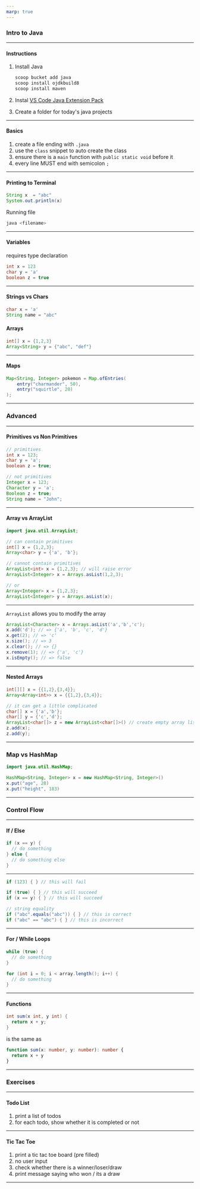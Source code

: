 ```yaml
---
marp: true
---
```


### Intro to Java

---

#### Instructions

1. Install Java

    ```bash
    scoop bucket add java
    scoop install ojdkbuild8
    scoop install maven
    ```
2. Instal [VS Code Java Extension Pack](https://marketplace.visualstudio.com/items?itemName=vscjava.vscode-java-pack)
2. Create a folder for today's java projects

---

#### Basics

1. create a file ending with `.java`
2. use the `class` snippet to auto create the class
3. ensure there is a `main` function with `public static void` before it
4. every line MUST end with semicolon `;`

---

#### Printing to Terminal

```java
String x  = "abc"
System.out.println(x)
```

Running file

```bash
java <filename>
```

---

#### Variables

requires type declaration

```java
int x = 123
char y = 'a'
boolean z = true
```

---

#### Strings vs Chars

```java
char x = 'a'
String name = "abc"
```


#### Arrays

```java
int[] x = {1,2,3}
Array<String> y = {"abc", "def"}
```

---

#### Maps

```java
Map<String, Integer> pokemon = Map.ofEntries(
    entry("charmander", 50),
    entry("squirtle", 20)
);
```

---

### Advanced

---

#### Primitives vs Non Primitives

```java
// primitives
int x = 123;
char y = 'a';
boolean z = true;

// not primitives
Integer x = 123;
Character y = 'a';
Boolean z = true;
String name = "John";
```

---

#### Array vs ArrayList

```java
import java.util.ArrayList;

// can contain primitives
int[] x = {1,2,3};
Array<char> y = {'a', 'b'};

// cannot contain primitives
ArrayList<int> x = {1,2,3}; // will raise error
ArrayList<Integer> x = Arrays.asList(1,2,3);

// or
Array<Integer> x = {1,2,3};
ArrayList<Integer> y = Arrays.asList(x);
```

---

`ArrayList` allows you to modify the array

```java
ArrayList<Character> x = Arrays.asList('a','b','c');
x.add('d'); // => {'a', 'b', 'c', 'd'}
x.get(2); // => 'c'
x.size(); // => 3
x.clear(); // => {}
x.remove(1); // => {'a', 'c'}
x.isEmpty(); // => false
```

---

#### Nested Arrays

```java
int[][] x = {{1,2},{3,4}};
Array<Array<int>> x = {{1,2},{3,4}};

// it can get a little complicated
char[] x = {'a','b'};
char[] y = {'c','d'};
ArrayList<char[]> z = new ArrayList<char[]>() // create empty array list;
z.add(x);
z.add(y);
```

---

### Map vs HashMap

```java
import java.util.HashMap;

HashMap<String, Integer> x = new HashMap<String, Integer>()
x.put("age", 28)
x.put("height", 183)
```

---

### Control Flow

---

#### If / Else

```java
if (x == y) {
  // do something
} else {
  // do something else
}
```

---

```java
if (123) { } // this will fail

if (true) { } // this will succeed
if (x == y) { } // this will succeed

// string equality
if ("abc".equals("abc")) { } // this is correct
if ("abc" == "abc") { } // this is incorrect
```

---

#### For / While Loops

```java
while (true) {
  // do something
}
```

```java
for (int i = 0; i < array.length(); i++) {
  // do something
}
```

---

#### Functions

```java
int sum(x int, y int) {
  return x + y;
}
```

is the same as

```ts
function sum(x: number, y: number): number {
  return x + y
}
```

---

### Exercises

---

#### Todo List

1. print a list of todos
2. for each todo, show whether it is completed or not

---

#### Tic Tac Toe

1. print a tic tac toe board (pre filled)
2. no user input
3. check whether there is a winner/loser/draw
4. print message saying who won / its a draw

---
